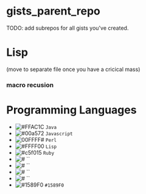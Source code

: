 # gists_parent_repo

TODO: add subrepos for all gists you've created.

# Lisp
(move to separate file once you have a cricical mass)

### macro recusion

# Programming Languages

- ![#FFAC1C](https://placehold.co/15x15/FFAC1C/FFAC1C.png) `Java`
- ![#00a572](https://placehold.co/15x15/00a572/00a572.png) `Javascript`
- ![00FFFF#](https://placehold.co/15x15/00FFFF/00FFFF.png) `Perl`
- ![#FFFF00](https://placehold.co/15x15/FFFF00/FFFF00.png) `Lisp`
- ![#c5f015](https://placehold.co/15x15/FF00FF/FF00FF.png) `Ruby`
- ![#](https://placehold.co/15x15//.png) ``
- ![#](https://placehold.co/15x15//.png) ``
- ![#](https://placehold.co/15x15//.png) ``
- ![#](https://placehold.co/15x15//.png) ``
- ![#1589F0](https://placehold.co/15x15/1589F0/1589F0.png) `#1589F0`
